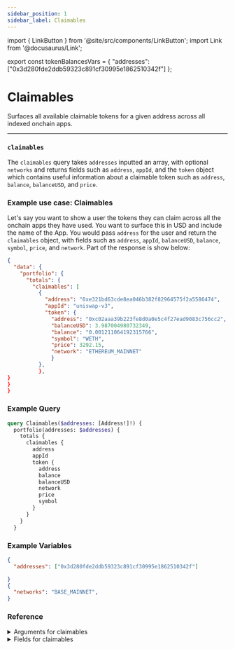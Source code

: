 ```yaml
---
sidebar_position: 1
sidebar_label: Claimables
---
```


import { LinkButton } from '@site/src/components/LinkButton';
import Link from '@docusaurus/Link';

export const tokenBalancesVars = {
  "addresses": ["0x3d280fde2ddb59323c891cf30995e1862510342f"]
};

# Claimables

Surfaces all available claimable tokens for a given address across all indexed onchain apps.

---


### `claimables`

The `claimables` query takes `addresses` inputted an array, with optional `networks` and returns fields such as `address`, `appId`, and the `token` object which contains useful information about a claimable token such as `address`, `balance`, `balanceUSD`, and `price`.

### Example use case: Claimables

Let's say you want to show a user the tokens they can claim across all the onchain apps they have used. You want to surface this in USD and include the name of the App. You would pass `address` for the user and return the `claimables` object, with fields such as `address`, `appId`, `balanceUSD`, `balance`, `symbol`, `price`, and `network`. Part of the response is show below:

```json
{
  "data": {
    "portfolio": {
      "totals": {
        "claimables": [
          {
            "address": "0xe321bd63cde8ea046b382f82964575f2a5586474",
            "appId": "uniswap-v3",
            "token": {
              "address": "0xc02aaa39b223fe8d0a0e5c4f27ead9083c756cc2",
              "balanceUSD": 3.987004980732349,
              "balance": "0.001211064192315766",
              "symbol": "WETH",
              "price": 3292.15,
              "network": "ETHEREUM_MAINNET"
              }
          },
          },
}
}
}
```


### Example Query

```graphql
query Claimables($addresses: [Address!]!) {
  portfolio(addresses: $addresses) {
    totals {
      claimables {
        address
        appId
        token {
          address
          balance
          balanceUSD
          network
          price
          symbol
        }
      }
    }
  }
```

### Example Variables

```json
{
  "addresses": ["0x3d280fde2ddb59323c891cf30995e1862510342f"]

}
{
  "networks": "BASE_MAINNET",
}
```

<LinkButton href="/sandbox" type="primary" buttonCopy="Try in sandbox" />

### Reference

<details>
<summary>Arguments for claimables</summary>

| Argument      | Description | Type |
| ----------- | ----------- | ----------- |
| `address`      | Required: Address you are querying balances for    | `String!` | 
| `networks`      | Networks for which to retrieve balances for, inputted an array.      | `Network!` | 
| `appIds`      | Filter by a specific app       | `String!` | 
| `withOverrides`      | -       | `Boolean = false` | 

</details>

<details>
<summary>Fields for claimables</summary>

| Field      | Description | Type |
| ----------- | ----------- | ----------- |
| `address`      | Address of the claimable token.      | `String!`       |
| `appID`      | The app that the token is claimable in.     | `String!`       |
| `token`      | An object containing fields pertaining to the token including `address`, `balance`, `balanceUSD`, and `price`.     | `AbstractToken!`       |


</details>